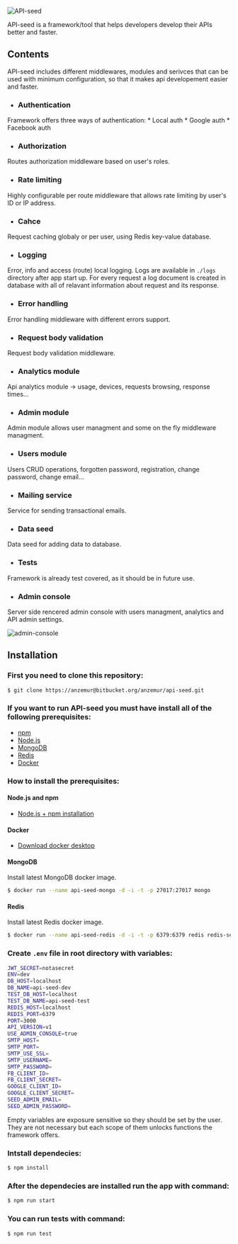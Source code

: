 ![API-seed](https://bitbucket.org/anzemur/api-seed/raw/15d25e8f43f330b1bc2b464b13609d5d5fa4fff7/assets/logo-small.png)

API-seed is a framework/tool that helps developers develop their APIs better and faster.

## Contents

API-seed includes different middlewares, modules and serivces that can be used with minimum configuration, so that it makes api developement easier and faster.

* ### Authentication
Framework offers three ways of authentication:
	* Local auth
	* Google auth
	* Facebook auth

* ### Authorization
Routes authorization middleware based on user's roles.

* ### Rate limiting
Highly configurable per route middleware that allows rate limiting by user's ID or IP address.

* ### Cahce
Request caching globaly or per user, using Redis key-value database.

* ### Logging
Error, info and access (route) local logging. Logs are available in `./logs` directory after app start up.
For every request a log document is created in database with all of relavant information about request and its response.

* ### Error handling
Error handling middleware with different errors support.

* ### Request body validation
Request body validation middleware.

* ### Analytics module
Api analytics module -> usage, devices, requests browsing, response times...

* ### Admin module
Admin module allows user managment and some on the fly middleware managment.

* ### Users module
Users CRUD operations, forgotten password, registration, change password, change email...

* ### Mailing service
Service for sending transactional emails.

* ### Data seed
Data seed for adding data to database.

* ### Tests
Framework is already test covered, as it should be in future use.

* ### Admin console
Server side rencered admin console with users managment, analytics and API admin settings.

![admin-console](https://bitbucket.org/anzemur/api-seed/raw/b137cddbf38cf42b784b7e73c320f7c095c95fc0/assets/admin-console.gif)

## Installation

### First you need to clone this repository: 

```bash
$ git clone https://anzemur@bitbucket.org/anzemur/api-seed.git
```

### If you want to run API-seed you must have install all of the following prerequisites:
* [npm](https://www.npmjs.com/) 
* [Node.js](https://nodejs.org/en/)
* [MongoDB](https://www.mongodb.com)
* [Redis](https://redis.io)
* [Docker](https://www.docker.com/)

### How to install the prerequisites:

#### Node.js and npm
* [Node.js + npm installation](https://nodejs.org/en/download/)

#### Docker
* [Download docker desktop](https://www.docker.com/products/docker-desktop)

#### MongoDB

Install latest MongoDB docker image.
```bash
$ docker run --name api-seed-mongo -d -i -t -p 27017:27017 mongo
```

#### Redis

Install latest Redis docker image.

```bash
$ docker run --name api-seed-redis -d -i -t -p 6379:6379 redis redis-server --appendonly yes
```

### Create `.env` file in root directory with variables:

```bash
JWT_SECRET=notasecret
ENV=dev
DB_HOST=localhost
DB_NAME=api-seed-dev
TEST_DB_HOST=localhost
TEST_DB_NAME=api-seed-test
REDIS_HOST=localhost
REDIS_PORT=6379
PORT=3000
API_VERSION=v1
USE_ADMIN_CONSOLE=true
SMTP_HOST=
SMTP_PORT=
SMTP_USE_SSL=
SMTP_USERNAME=
SMTP_PASSWORD=
FB_CLIENT_ID=
FB_CLIENT_SECRET=
GOOGLE_CLIENT_ID=
GOOGLE_CLIENT_SECRET=
SEED_ADMIN_EMAIL=
SEED_ADMIN_PASSWORD=
```
Empty variables are exposure sensitive so they should be set by the user.
They are not necessary but each scope of them unlocks functions the framework offers.

### Intstall dependecies: 

```bash
$ npm install
```

### After the dependecies are installed run the app with command:
```bash
$ npm run start
```

### You can run tests with command:
```bash
$ npm run test
```







